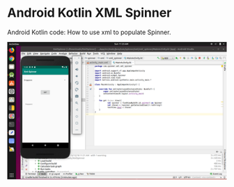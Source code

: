 # Android Kotlin XML Spinner
Android Kotlin code: How to use xml to populate Spinner.

![Running](image/Finish.png)
